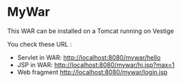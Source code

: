 # MyWar

This WAR can be installed on a Tomcat running on Vestige

You check these URL :

- Servlet in WAR: <http://localhost:8080/mywar/hello>
- JSP in WAR: <http://localhost:8080/mywar/hi.jsp?max=1>
- Web fragment <http://localhost:8080/mywar/login.jsp>

